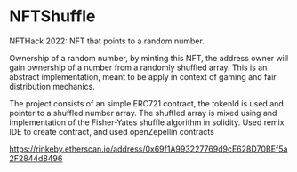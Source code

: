 # NFTShuffle
NFTHack 2022: NFT that points to a random number. 

Ownership of a random number, by minting this NFT, the address owner will gain ownership of a number from a randomly shuffled array.  This is an abstract implementation, meant to be apply in context of gaming and fair distribution mechanics.

The project consists of an simple ERC721 contract, the tokenId is used and pointer to a shuffled number array. The shuffled array is mixed using and implementation of the Fisher-Yates shuffle algorithm in solidity. Used remix IDE to create contract, and used openZepellin contracts

https://rinkeby.etherscan.io/address/0x69f1A993227769d9cE628D70BEf5a2F2844d8496
